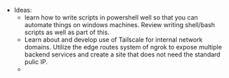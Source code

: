 - Ideas:  
    - learn how to write scripts in powershell well so that you can automate things on windows machines.
    Review writing shell/bash scripts as well as part of this.  
    - Learn about and develop use of Tailscale for internal network domains. Utilize the edge routes system
    of ngrok to expose multiple backend services and create a site that does not need the standard pulic IP.  
    - 
